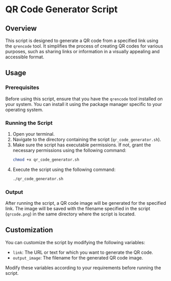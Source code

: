 # QR Code Generator Script

## Overview

This script is designed to generate a QR code from a specified link using the `qrencode` tool. It simplifies the process of creating QR codes for various purposes, such as sharing links or information in a visually appealing and accessible format.

## Usage

### Prerequisites

Before using this script, ensure that you have the `qrencode` tool installed on your system. You can install it using the package manager specific to your operating system.

### Running the Script

1. Open your terminal.
2. Navigate to the directory containing the script (`qr_code_generator.sh`).
3. Make sure the script has executable permissions. If not, grant the necessary permissions using the following command:
   ```bash
   chmod +x qr_code_generator.sh
   ```
4. Execute the script using the following command:
   ```bash
   ./qr_code_generator.sh
   ```

### Output

After running the script, a QR code image will be generated for the specified link. The image will be saved with the filename specified in the script (`qrcode.png`) in the same directory where the script is located.

## Customization

You can customize the script by modifying the following variables:

- `link`: The URL or text for which you want to generate the QR code.
- `output_image`: The filename for the generated QR code image.

Modify these variables according to your requirements before running the script.